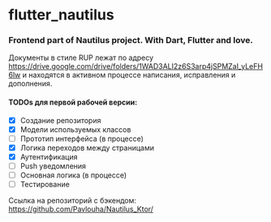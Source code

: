 # flutter_nautilus
### Frontend part of Nautilus project. With Dart, Flutter and love.

Документы в стиле RUP лежат по адресу https://drive.google.com/drive/folders/1WAD3ALI2z6S3arp4jSPMZaI_yLeFH6lw и находятся в активном процессе написания, исправления и дополнения.

#### TODOs для первой рабочей версии:

- [x] Создание репозитория
- [x] Модели используемых классов
- [ ] Прототип интерфейса (в процессе)
- [x] Логика переходов между страницами
- [x] Аутентификация
- [ ] Push уведомления
- [ ] Основная логика (в процессе)
- [ ] Тестирование

Ссылка на репозиторий с бэкендом: https://github.com/Pavlouha/Nautilus_Ktor/
